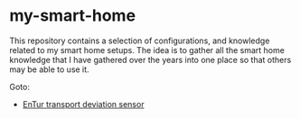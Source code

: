 # my-smart-home
This repository contains a selection of configurations, and knowledge related to my smart home setups.
The idea is to gather all the smart home knowledge that I have gathered over the years into one place 
so that others may be able to use it.

Goto:

  - [EnTur transport deviation sensor](entur_situation_exchange/mqtt_app_method)
